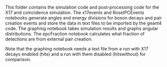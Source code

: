 This folder contains the simulation code and post-processing code for the X17 and coincidence simulation. The x17events and RoseIPCEvents notebooks generate angles
and energy divisions for boson decays and pair creation events and store the data in text files to be imported by the geant4 code. The graphing notebook takes
simulation results and graphs angular distributions. The epcFraction notebook calculates what fraction of detections are from external pair creation.

Note that the graphing notebook needs a text file from a run with X17 decays enabled (hits) and a run with them disabled (hitswithout) for comparison.
